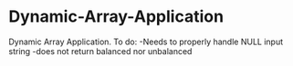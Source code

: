 # Dynamic-Array-Application
Dynamic Array Application. To do: 
  -Needs to properly handle NULL input string
  -does not return balanced nor unbalanced
